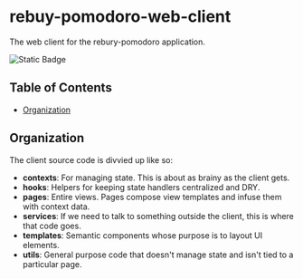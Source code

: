 # rebuy-pomodoro-web-client

The web client for the rebury-pomodoro application.

![Static Badge](https://img.shields.io/badge/version-0.9.1-aa3288?labelColor=3754d5)

## Table of Contents

- [Organization](#organization)

## Organization

The client source code is divvied up like so:

- **contexts**: For managing state. This is about as brainy as the client gets.
- **hooks**: Helpers for keeping state handlers centralized and DRY.
- **pages**: Entire views. Pages compose view templates and infuse them with context data.
- **services**: If we need to talk to something outside the client, this is where that code goes.
- **templates**: Semantic components whose purpose is to layout UI elements.
- **utils**: General purpose code that doesn't manage state and isn't tied to a particular page.
